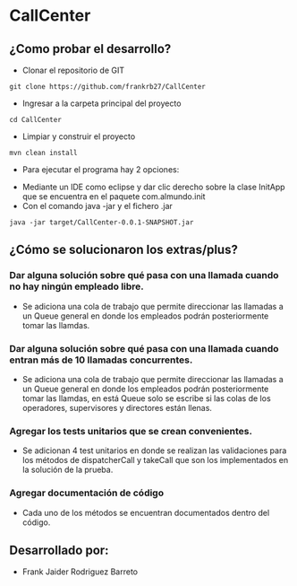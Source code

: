 # CallCenter

## ¿Como probar el desarrollo?
- Clonar el repositorio de GIT
 ```
 git clone https://github.com/frankrb27/CallCenter
 ```
 - Ingresar a la carpeta principal del proyecto
 ```
 cd CallCenter
 ```
- Limpiar y construir el proyecto
 ```
 mvn clean install
 ```
- Para ejecutar el programa hay 2 opciones:
* Mediante un IDE como eclipse y dar clic derecho sobre la clase InitApp que se encuentra en el paquete com.almundo.init 
* Con el comando java -jar y el fichero .jar
 ```
 java -jar target/CallCenter-0.0.1-SNAPSHOT.jar
 ```
 
 ## ¿Cómo se solucionaron los extras/plus?
 ### Dar alguna solución sobre qué pasa con una llamada cuando no hay ningún empleado libre.
 - Se adiciona una cola de trabajo que permite direccionar las llamadas a un Queue general en donde los empleados podrán posteriormente tomar las llamdas.
 ### Dar alguna solución sobre qué pasa con una llamada cuando entran más de 10 llamadas concurrentes.
 - Se adiciona una cola de trabajo que permite direccionar las llamadas a un Queue general en donde los empleados podrán posteriormente tomar las llamdas, en está Queue solo se escribe si las colas de los operadores, supervisores y directores están llenas.
 ### Agregar los tests unitarios que se crean convenientes.
 - Se adicionan 4 test unitarios en donde se realizan las validaciones para los métodos de dispatcherCall y takeCall que son los implementados en la solución de la prueba.
 ### Agregar documentación de código
 - Cada uno de los métodos se encuentran documentados dentro del código.
 
## Desarrollado por:
- Frank Jaider Rodriguez Barreto

